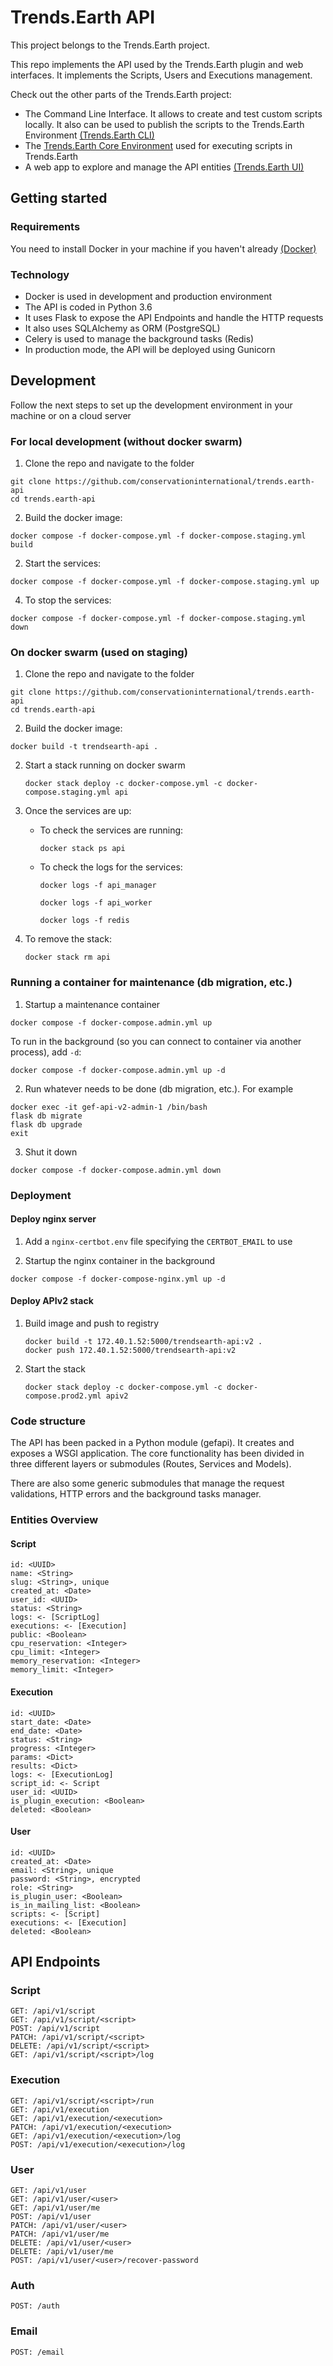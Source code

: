 # Trends.Earth API

This project belongs to the Trends.Earth project.

This repo implements the API used by the Trends.Earth plugin and web
interfaces. It implements the Scripts, Users and Executions management.

Check out the other parts of the Trends.Earth project:

- The Command Line Interface. It allows to create and test custom
  scripts locally. It also can be used to publish the scripts to the
  Trends.Earth Environment
  [(Trends.Earth CLI)](https://github.com/conservationinternational/trends.earth-CLI)
- The [Trends.Earth Core
  Environment](https://github.com/conservationinternational/trends.earth-Environment)
  used for executing scripts in Trends.Earth
- A web app to explore and manage the API entities [(Trends.Earth
  UI)](https://github.com/conservationinternational/trends.earth-UI)

## Getting started

### Requirements

You need to install Docker in your machine if you haven't already
[(Docker)](https://www.docker.com/)

### Technology

- Docker is used in development and production environment
- The API is coded in Python 3.6
- It uses Flask to expose the API Endpoints and handle the HTTP
  requests
- It also uses SQLAlchemy as ORM (PostgreSQL)
- Celery is used to manage the background tasks (Redis)
- In production mode, the API will be deployed using Gunicorn

## Development

Follow the next steps to set up the development environment in your
machine or on a cloud server

### For local development (without docker swarm)

1.  Clone the repo and navigate to the folder

```ssh
git clone https://github.com/conservationinternational/trends.earth-api
cd trends.earth-api
```

2.  Build the docker image:

```ssh
docker compose -f docker-compose.yml -f docker-compose.staging.yml build
```

2.  Start the services:

```ssh
docker compose -f docker-compose.yml -f docker-compose.staging.yml up
```

4.  To stop the services:

```ssh
docker compose -f docker-compose.yml -f docker-compose.staging.yml down
```

### On docker swarm (used on staging)

1.  Clone the repo and navigate to the folder

```ssh
git clone https://github.com/conservationinternational/trends.earth-api
cd trends.earth-api
```

2.  Build the docker image:

```ssh
docker build -t trendsearth-api .
```

2.  Start a stack running on docker swarm

    ```ssh
    docker stack deploy -c docker-compose.yml -c docker-compose.staging.yml api
    ```

3.  Once the services are up:

    - To check the services are running:

      ```ssh
      docker stack ps api
      ```

    - To check the logs for the services:

      ```ssh
      docker logs -f api_manager
      ```

      ```ssh
      docker logs -f api_worker
      ```

      ```ssh
      docker logs -f redis
      ```

4.  To remove the stack:

    ```ssh
    docker stack rm api
    ```

### Running a container for maintenance (db migration, etc.)

1.  Startup a maintenance container

```ssh
docker compose -f docker-compose.admin.yml up
```

To run in the background (so you can connect to container via another process), add
`-d`:

```ssh
docker compose -f docker-compose.admin.yml up -d
```

2.  Run whatever needs to be done (db migration, etc.). For example

```ssh
docker exec -it gef-api-v2-admin-1 /bin/bash
flask db migrate
flask db upgrade
exit
```

3.  Shut it down

```ssh
docker compose -f docker-compose.admin.yml down
```

### Deployment

#### Deploy nginx server

1.  Add a `nginx-certbot.env` file specifying the `CERTBOT_EMAIL` to use

2.  Startup the nginx container in the background

```ssh
docker compose -f docker-compose-nginx.yml up -d
```

#### Deploy APIv2 stack

1.  Build image and push to registry

    ```ssh
    docker build -t 172.40.1.52:5000/trendsearth-api:v2 .
    docker push 172.40.1.52:5000/trendsearth-api:v2
    ```

2.  Start the stack

    ```ssh
    docker stack deploy -c docker-compose.yml -c docker-compose.prod2.yml apiv2
    ```

### Code structure

The API has been packed in a Python module (gefapi). It creates and
exposes a WSGI application. The core functionality has been divided in
three different layers or submodules (Routes, Services and Models).

There are also some generic submodules that manage the request
validations, HTTP errors and the background tasks manager.

### Entities Overview

#### Script

    id: <UUID>
    name: <String>
    slug: <String>, unique
    created_at: <Date>
    user_id: <UUID>
    status: <String>
    logs: <- [ScriptLog]
    executions: <- [Execution]
    public: <Boolean>
    cpu_reservation: <Integer>
    cpu_limit: <Integer>
    memory_reservation: <Integer>
    memory_limit: <Integer>

#### Execution

    id: <UUID>
    start_date: <Date>
    end_date: <Date>
    status: <String>
    progress: <Integer>
    params: <Dict>
    results: <Dict>
    logs: <- [ExecutionLog]
    script_id: <- Script
    user_id: <UUID>
    is_plugin_execution: <Boolean>
    deleted: <Boolean>

#### User

    id: <UUID>
    created_at: <Date>
    email: <String>, unique
    password: <String>, encrypted
    role: <String>
    is_plugin_user: <Boolean>
    is_in_mailing_list: <Boolean>
    scripts: <- [Script]
    executions: <- [Execution]
    deleted: <Boolean>

## API Endpoints

### Script

    GET: /api/v1/script
    GET: /api/v1/script/<script>
    POST: /api/v1/script
    PATCH: /api/v1/script/<script>
    DELETE: /api/v1/script/<script>
    GET: /api/v1/script/<script>/log

### Execution

    GET: /api/v1/script/<script>/run
    GET: /api/v1/execution
    GET: /api/v1/execution/<execution>
    PATCH: /api/v1/execution/<execution>
    GET: /api/v1/execution/<execution>/log
    POST: /api/v1/execution/<execution>/log

### User

    GET: /api/v1/user
    GET: /api/v1/user/<user>
    GET: /api/v1/user/me
    POST: /api/v1/user
    PATCH: /api/v1/user/<user>
    PATCH: /api/v1/user/me
    DELETE: /api/v1/user/<user>
    DELETE: /api/v1/user/me
    POST: /api/v1/user/<user>/recover-password

### Auth

    POST: /auth

### Email

    POST: /email
